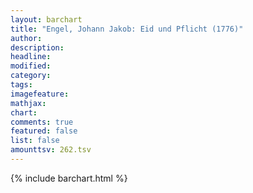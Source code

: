```yaml
---
layout: barchart
title: "Engel, Johann Jakob: Eid und Pflicht (1776)"
author:
description:
headline:
modified:
category:
tags:
imagefeature: 
mathjax: 
chart: 
comments: true
featured: false
list: false
amounttsv: 262.tsv
---
```

{% include barchart.html %}
